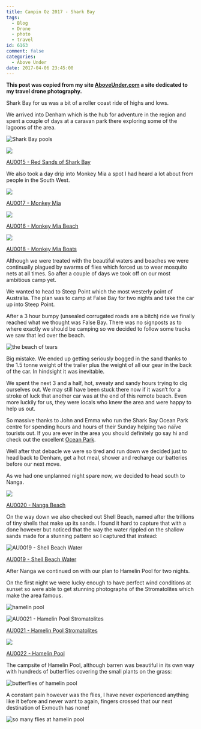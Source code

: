 ```yaml
---
title: Campin Oz 2017 - Shark Bay
tags:
  - Blog
  - Drone
  - photo
  - travel
id: 6163
comment: false
categories:
  - Above Under
date: 2017-04-06 23:45:00
---
```


**This post was copied from my site [AboveUnder.com](https://aboveunder.com) a site dedicated to my travel drone photography.**

Shark Bay for us was a bit of a roller coast ride of highs and lows.

We arrived into Denham which is the hub for adventure in the region and spent a couple of days at a caravan park there exploring some of the lagoons of the area.

![Shark Bay pools](//cdn.shopify.com/s/files/1/1830/7597/files/DJI_0384_1024x1024.jpg?v=1491520993)

![](//cdn.shopify.com/s/files/1/1830/7597/products/DJI_0405_1024x1024.jpg?v=1491436278)

[AU0015 - Red Sands of Shark Bay](https://aboveunder.com/products/au0015-red-sands-of-shark-bay "red sands of shark bay")

We also took a day drip into Monkey Mia a spot I had heard a lot about from people in the South West.

![](//cdn.shopify.com/s/files/1/1830/7597/products/DJI_0421_1024x1024.jpg?v=1491520591)

[AU0017 - Monkey Mia](https://aboveunder.com/products/au0017-monkey-mia "Monkey Mia")

![](//cdn.shopify.com/s/files/1/1830/7597/products/DJI_0412_1024x1024.jpg?v=1491436222)

[AU0016 - Monkey Mia Beach](https://aboveunder.com/products/monkey-mia-beach "monkey mia beach")

![](//cdn.shopify.com/s/files/1/1830/7597/products/DJI_0428_1024x1024.jpg?v=1491520589)

[AU0018 - Monkey Mia Boats](https://aboveunder.com/products/au0018-monkey-mia-boats "monkey mia boats")

Although we were treated with the beautiful waters and beaches we were continually plagued by swarms of flies which forced us to wear mosquito nets at all times. So after a couple of days we took off on our most ambitious camp yet.

We wanted to head to Steep Point which the most westerly point of Australia. The plan was to camp at False Bay for two nights and take the car up into Steep Point.

After a 3 hour bumpy (unsealed corrugated roads are a bitch) ride we finally reached what we thought was False Bay. There was no signposts as to where exactly we should be camping so we decided to follow some tracks we saw that led over the beach.

![the beach of tears](//cdn.shopify.com/s/files/1/1830/7597/files/IMG_9568_1024x1024.jpg?v=1491521499)

Big mistake. We ended up getting seriously bogged in the sand thanks to the 1.5 tonne weight of the trailer plus the weight of all our gear in the back of the car. In hindsight it was inevitable.

We spent the next 3 and a half, hot, sweaty and sandy hours trying to dig ourselves out. We may still have been stuck there now if it wasn’t for a stroke of luck that another car was at the end of this remote beach. Even more luckily for us, they were locals who knew the area and were happy to help us out.

So massive thanks to John and Emma who run the Shark Bay Ocean Park centre for spending hours and hours of their Sunday helping two naïve tourists out. If you are ever in the area you should definitely go say hi and check out the excellent [Ocean Park](https://oceanpark.com.au/ "ocean park").

Well after that debacle we were so tired and run down we decided just to head back to Denham, get a hot meal, shower and recharge our batteries before our next move.

As we had one unplanned night spare now, we decided to head south to Nanga.

![](//cdn.shopify.com/s/files/1/1830/7597/products/DJI_0461_1024x1024.jpg?v=1491520565)

[AU0020 - Nanga Beach](https://aboveunder.com/products/au0020-nanga-beach "nanga beach")

On the way down we also checked out Shell Beach, named after the trillions of tiny shells that make up its sands. I found it hard to capture that with a done however but noticed that the way the water rippled on the shallow sands made for a stunning pattern so I captured that instead:

![AU0019 - Shell Beach Water](//cdn.shopify.com/s/files/1/1830/7597/products/DJI_0446_1024x1024.jpg?v=1491520587)

[AU0019 - Shell Beach Water](https://aboveunder.com/products/au0019-shell-beach-water "Shell Beach Water")

After Nanga we continued on with our plan to Hamelin Pool for two nights.

On the first night we were lucky enough to have perfect wind conditions at sunset so were able to get stunning photographs of the Stromatolites which make the area famous.

![hamelin pool](//cdn.shopify.com/s/files/1/1830/7597/files/DJI_0511_1024x1024.jpg?v=1491521775)

![AU0021 - Hamelin Pool Stromatolites](//cdn.shopify.com/s/files/1/1830/7597/products/DJI_0491_1024x1024.jpg?v=1491520547)

[AU0021 - Hamelin Pool Stromatolites](https://aboveunder.com/products/au0021-hamelin-pool-stromatolites)

![](//cdn.shopify.com/s/files/1/1830/7597/products/DJI_0501_1024x1024.jpg?v=1491520525)

[AU0022 - Hamelin Pool](https://aboveunder.com/products/au0022-hamelin-pool)

The campsite of Hamelin Pool, although barren was beautiful in its own way with hundreds of butterflies covering the small plants on the grass:

![butterflies of hamelin pool](//cdn.shopify.com/s/files/1/1830/7597/files/IMG_9634_1024x1024.jpg?v=1491521940)

A constant pain however was the flies, I have never experienced anything like it before and never want to again, fingers crossed that our next destination of Exmouth has none!

![so many flies at hamelin pool](//cdn.shopify.com/s/files/1/1830/7597/files/IMG_9646_1024x1024.jpg?v=1491521972)